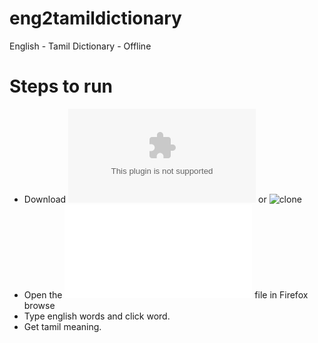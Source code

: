 # eng2tamildictionary
English - Tamil Dictionary - Offline

# Steps to run
* Download ![eng2tamildictionary](https://github.com/linuxkathirvel/eng2tamildictionary/archive/master.zip) or ![clone](https://github.com/linuxkathirvel/eng2tamildictionary.git)
* Open the ![english_to_tamil.html](english_to_tamil.html) file in Firefox browse
* Type english words and click word.
* Get tamil meaning.
